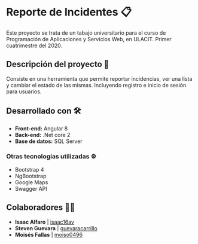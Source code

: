 # Reporte de Incidentes 📋

Este proyecto se trata de un tabajo universitario para el curso de Programación de Aplicaciones y Servicios Web, en ULACIT. Primer cuatrimestre del 2020.

## Descripción del proyecto 📄

Consiste en una herramienta que permite reportar incidencias, ver una lista y cambiar el estado de las mismas. Incluyendo registro e inicio de sesión para usuarios.

## Desarrollado con 🛠️

- **Front-end:** Angular 8
- **Back-end:** .Net core 2
- **Base de datos:** SQL Server

### Otras tecnologías utilizadas ⚙️

* Bootstrap 4
* NgBootstrap 
* Google Maps
* Swagger API

## Colaboradores 👨‍💻
* **Isaac Alfaro** | [isaac16av](https://github.com/isaac16av)
* **Steven Guevara** | [guevaracarrillo](https://github.com/guevaracarrillo)
* **Moisés Fallas** | [moiso0496](https://github.com/moiso0496)
